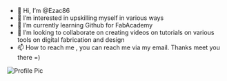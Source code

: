 - 👋 Hi, I’m @Ezac86
- 👀 I’m interested in upskilling myself in various ways
- 🌱 I’m currently learning Github for FabAcademy
- 💞️ I’m looking to collaborate on creating videos on tutorials on various tools on digital fabrication and design
- 📫 How to reach me , you can reach me via my email. Thanks meet you there =)

<!---
Ezac86/Ezac86 is a ✨ special ✨ repository because its `README.md` (this file) appears on your GitHub profile.
You can click the Preview link to take a look at your changes.
--->
![Profile Pic](https://user-images.githubusercontent.com/113325129/190357262-c40d5504-5cc1-4ed5-b68e-990f3d567390.png)
